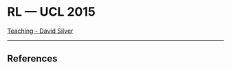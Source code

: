 # RL — UCL 2015

[Teaching - David Silver](https://www.davidsilver.uk/teaching/)

---

## References